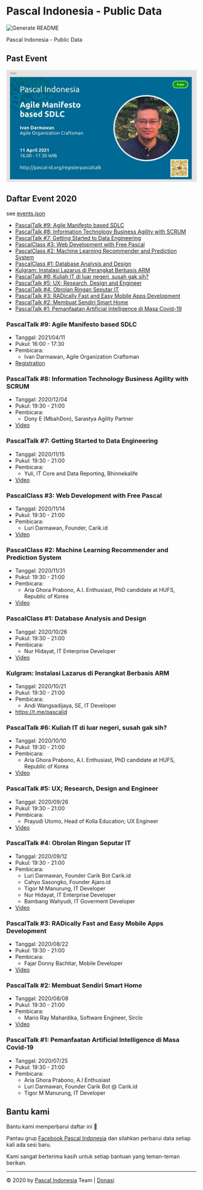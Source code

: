 # Pascal Indonesia - Public Data

![Generate README](https://github.com/pascal-id/Public-Data/workflows/Generate%20README/badge.svg)

Pascal Indonesia - Public Data

## Past Event

![Past Event](files/image/events/20210411.jpg)

## Daftar Event 2020

see [events.json](data/events.json)

- [PascalTalk #9: Agile Manifesto based SDLC](#pascaltalk-9-agile-manifesto-based-sdlc)
- [PascalTalk #8: Information Technology Business Agility with SCRUM](#pascaltalk-8-information-technology-business-agility-with-scrum)
- [PascalTalk #7: Getting Started to Data Engineering](#pascaltalk-7-getting-started-to-data-engineering)
- [PascalClass #3: Web Development with Free Pascal](#pascalclass-3-web-development-with-free-pascal)
- [PascalClass #2: Machine Learning Recommender and Prediction System](#pascalclass-2-machine-learning-recommender-and-prediction-system)
- [PascalClass #1: Database Analysis and Design](#pascalclass-1-database-analysis-and-design)
- [Kulgram: Instalasi Lazarus di Perangkat Berbasis ARM](#kulgram-instalasi-lazarus-di-perangkat-berbasis-arm)
- [PascalTalk #6: Kuliah IT di luar negeri, susah gak sih?](#pascaltalk-6-kuliah-it-di-luar-negeri-susah-gak-sih)
- [PascalTalk #5: UX; Research, Design and Engineer](#pascaltalk-5-ux-research-design-and-engineer)
- [PascalTalk #4: Obrolan Ringan Seputar IT](#pascaltalk-4-obrolan-ringan-seputar-it)
- [PascalTalk #3: RADically Fast and Easy Mobile Apps Development](#pascaltalk-3-radically-fast-and-easy-mobile-apps-development)
- [PascalTalk #2: Membuat Sendiri Smart Home](#pascaltalk-2-membuat-sendiri-smart-home)
- [PascalTalk #1: Pemanfaatan Artificial Intelligence di Masa Covid-19](#pascaltalk-1-pemanfaatan-artificial-intelligence-di-masa-covid-19)

### PascalTalk #9: Agile Manifesto based SDLC

- Tanggal: 2021/04/11
- Pukul: 16:00 - 17:30
- Pembicara: 
  - Ivan Darmawan, Agile Organization Craftsman
- [Registration](https://www.pascal-id.org/registerpascaltalk/)

### PascalTalk #8: Information Technology Business Agility with SCRUM

- Tanggal: 2020/12/04
- Pukul: 19:30 - 21:00
- Pembicara: 
  - Dony E (MbahDon), Sarastya Agility Partner
- [Video](https://www.youtube.com/watch?v=Aa2bdxrzneI)

### PascalTalk #7: Getting Started to Data Engineering

- Tanggal: 2020/11/15
- Pukul: 19:30 - 21:00
- Pembicara: 
  - Yuli, IT Core and Data Reporting, Bhinnekalife
- [Video](https://www.youtube.com/watch?v=5HAlT5-uwvg)

### PascalClass #3: Web Development with Free Pascal

- Tanggal: 2020/11/14
- Pukul: 19:30 - 21:00
- Pembicara: 
  - Luri Darmawan, Founder, Carik.id
- [Video](https://www.youtube.com/playlist?list=PL1mjxpqu6OU7HYWd9qK49F-b0yHdxXf0D)

### PascalClass #2: Machine Learning Recommender and Prediction System

- Tanggal: 2020/11/31
- Pukul: 19:30 - 21:00
- Pembicara: 
  - Aria Ghora Prabono, A.I. Enthusiast, PhD candidate at HUFS, Republic of Korea
- [Video](https://www.youtube.com/playlist?list=PL1mjxpqu6OU6B8wtDB26vdNl7nfgjMYGN)

### PascalClass #1: Database Analysis and Design

- Tanggal: 2020/10/26
- Pukul: 19:30 - 21:00
- Pembicara: 
  - Nur Hidayat, IT Enterprise Developer
- [Video](https://www.youtube.com/playlist?list=PL1mjxpqu6OU53zJcwkLWFF03-tNKwhZtq)

### Kulgram: Instalasi Lazarus di Perangkat Berbasis ARM

- Tanggal: 2020/10/21
- Pukul: 19:30 - 21:00
- Pembicara: 
  - Andi Wangsadijaya, SE, IT Developer
- https://t.me/pascalid

### PascalTalk #6: Kuliah IT di luar negeri, susah gak sih?

- Tanggal: 2020/10/10
- Pukul: 19:30 - 21:00
- Pembicara: 
  - Aria Ghora Prabono, A.I. Enthusiast, PhD candidate at HUFS, Republic of Korea
- [Video](https://youtu.be/qOdAoPj_Les)

### PascalTalk #5: UX; Research, Design and Engineer

- Tanggal: 2020/09/26
- Pukul: 19:30 - 21:00
- Pembicara: 
  - Prayudi Utomo, Head of Kolla Education; UX Engineer
- [Video](https://youtu.be/J1SGzTUvcwQ)

### PascalTalk #4: Obrolan Ringan Seputar IT

- Tanggal: 2020/09/12
- Pukul: 19:30 - 21:00
- Pembicara: 
  - Luri Darmawan, Founder Carik Bot Carik.id
  - Cahyo Sasongko, Founder Ajaro.id
  - Tigor M Manurung, IT Developer
  - Nur Hidayat, IT Enterprise Developer
  - Bambang Wahyudi, IT Goverment Developer
- [Video](https://youtu.be/PYJ8VTYJReY)

### PascalTalk #3: RADically Fast and Easy Mobile Apps Development

- Tanggal: 2020/08/22
- Pukul: 19:30 - 21:00
- Pembicara: 
  - Fajar Donny Bachtiar, Mobile Developer
- [Video](https://web.facebook.com/groups/Pascal.ID/permalink/3877752775573143/)

### PascalTalk #2: Membuat Sendiri Smart Home

- Tanggal: 2020/08/08
- Pukul: 19:30 - 21:00
- Pembicara: 
  - Mario Ray Mahardika, Software Engineer, Sirclo
- [Video](https://web.facebook.com/groups/Pascal.ID/permalink/3831538586861229/)

### PascalTalk #1: Pemanfaatan Artificial Intelligence di Masa Covid-19

- Tanggal: 2020/07/25
- Pukul: 19:30 - 21:00
- Pembicara: 
  - Aria Ghora Prabono, A.I Enthusiast
  - Luri Darmawan, Founder Carik Bot @ Carik.id
  - Tigor M Manurung, IT Developer


## Bantu kami

Bantu kami memperbarui daftar ini 🙏

Pantau grup [Facebook Pascal Indonesia](https://www.facebook.com/groups/pascalid) dan silahkan perbarui data setiap kali ada sesi baru.

Kami sangat berterima kasih untuk setiap bantuan yang teman-teman berikan.

----

©️ 2020 by [Pascal Indonesia](https://pascal-id.org) Team | [Donasi](https://pascal-id.org/donasi)